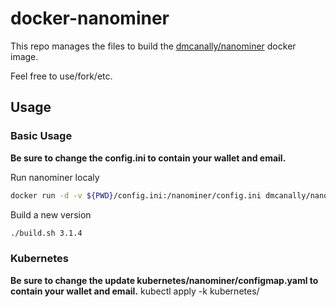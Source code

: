 # docker-nanominer

This repo manages the files to build the [dmcanally/nanominer](https://hub.docker.com/repository/docker/dmcanally/nanominer) docker image.

Feel free to use/fork/etc.

## Usage
### Basic Usage
**Be sure to change the config.ini to contain your wallet and email.**

Run nanominer localy
```bash
docker run -d -v ${PWD}/config.ini:/nanominer/config.ini dmcanally/nanominer
```

Build a new version
```bash
./build.sh 3.1.4
```
### Kubernetes
**Be sure to change the update kubernetes/nanominer/configmap.yaml to contain your wallet and email.**
kubectl apply -k kubernetes/